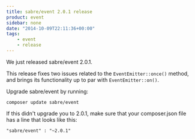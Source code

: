 ```yaml
---
title: sabre/event 2.0.1 release
product: event
sidebar: none
date: "2014-10-09T22:11:36+00:00"
tags:
    - event
    - release
---
```


We just released sabre/event 2.0.1.

This release fixes two issues related to the `EventEmitter::once()` method,
and brings its functionality up to par with `EventEmitter::on()`.

Upgrade sabre/event by running:

    composer update sabre/event

If this didn't upgrade you to 2.0.1, make sure that your composer.json file
has a line that looks like this:

    "sabre/event" : "~2.0.1"

[1]: https://github.com/fruux/sabre-event/blob/2.0.1/ChangeLog.md
